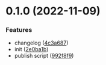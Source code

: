 # 0.1.0 (2022-11-09)


### Features

* changelog ([4c3a687](https://github.com/GODLiangCY/reminder/commit/4c3a687476e28be47e70f97b04961a70ad3160ad))
* init ([2e0ba1b](https://github.com/GODLiangCY/reminder/commit/2e0ba1b0e3540f3155e41ddf29eabac91d140bd8))
* publish script ([992f8f9](https://github.com/GODLiangCY/reminder/commit/992f8f9d552a4e506bdc232b99865006a9f68945))



